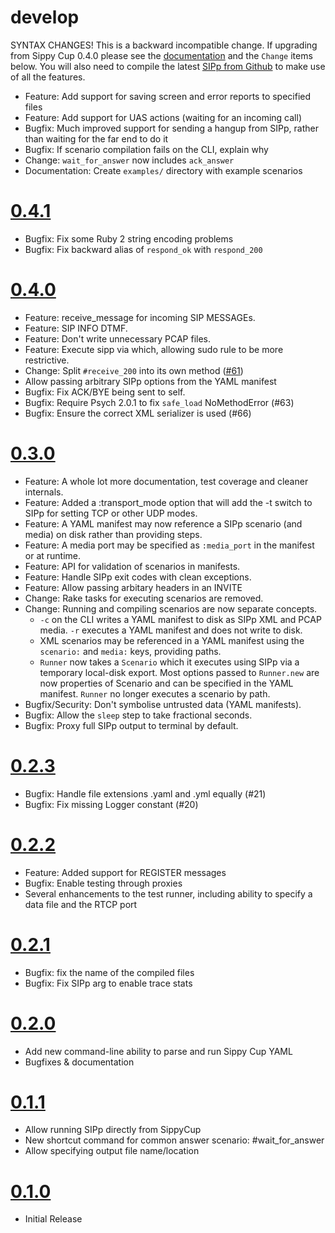# develop
SYNTAX CHANGES!
This is a backward incompatible change. If upgrading from Sippy Cup 0.4.0 please see the [documentation](http://mojolingo.github.io/sippy_cup/#available-scenario-steps) and the `Change` items below.
You will also need to compile the latest [SIPp from Github](https://github.com/sipp/sipp) to make use of all the features.
  * Feature: Add support for saving screen and error reports to specified files
  * Feature: Add support for UAS actions (waiting for an incoming call)
  * Bugfix: Much improved support for sending a hangup from SIPp, rather than waiting for the far end to do it
  * Bugfix: If scenario compilation fails on the CLI, explain why
  * Change: `wait_for_answer` now includes `ack_answer`
  * Documentation: Create `examples/` directory with example scenarios

# [0.4.1](https://github.com/bklang/sippy_cup/compare/v0.4.0...v0.4.1)
  * Bugfix: Fix some Ruby 2 string encoding problems
  * Bugfix: Fix backward alias of `respond_ok` with `respond_200`

# [0.4.0](https://github.com/bklang/sippy_cup/compare/v0.3.0...v0.4.0)
  * Feature: receive_message for incoming SIP MESSAGEs.
  * Feature: SIP INFO DTMF.
  * Feature: Don't write unnecessary PCAP files.
  * Feature: Execute sipp via which, allowing sudo rule to be more restrictive.
  * Change: Split `#receive_200` into its own method ([#61](https://github.com/mojolingo/sippy_cup/pull/61))
  * Allow passing arbitrary SIPp options from the YAML manifest
  * Bugfix: Fix ACK/BYE being sent to self.
  * Bugfix: Require Psych 2.0.1 to fix `safe_load` NoMethodError (#63)
  * Bugfix: Ensure the correct XML serializer is used (#66)

# [0.3.0](https://github.com/bklang/sippy_cup/compare/v0.2.3...v0.3.0)
* Feature: A whole lot more documentation, test coverage and cleaner internals.
* Feature: Added a :transport_mode option that will add the -t switch to SIPp for setting TCP or other UDP modes.
* Feature: A YAML manifest may now reference a SIPp scenario (and media) on disk rather than providing steps.
* Feature: A media port may be specified as `:media_port` in the manifest or at runtime.
* Feature: API for validation of scenarios in manifests.
* Feature: Handle SIPp exit codes with clean exceptions.
* Feature: Allow passing arbitary headers in an INVITE
* Change: Rake tasks for executing scenarios are removed.
* Change: Running and compiling scenarios are now separate concepts.
  * `-c` on the CLI writes a YAML manifest to disk as SIPp XML and PCAP media. `-r` executes a YAML manifest and does not write to disk.
  * XML scenarios may be referenced in a YAML manifest using the `scenario:` and `media:` keys, providing paths.
  * `Runner` now takes a `Scenario` which it executes using SIPp via a temporary local-disk export. Most options passed to `Runner.new` are now properties of Scenario and can be specified in the YAML manifest. `Runner` no longer executes a scenario by path.
* Bugfix/Security: Don't symbolise untrusted data (YAML manifests).
* Bugfix: Allow the `sleep` step to take fractional seconds.
* Bugfix: Proxy full SIPp output to terminal by default.

# [0.2.3](https://github.com/bklang/sippy_cup/compare/v0.2.2...v0.2.3)
* Bugfix: Handle file extensions .yaml and .yml equally (#21)
* Bugfix: Fix missing Logger constant (#20)

# [0.2.2](https://github.com/bklang/sippy_cup/compare/v0.2.1...v0.2.2)
* Feature: Added support for REGISTER messages
* Bugfix: Enable testing through proxies
* Several enhancements to the test runner, including ability to specify a data file and the RTCP port

# [0.2.1](https://github.com/bklang/sippy_cup/compare/v0.2.0...v0.2.1)
* Bugfix: fix the name of the compiled files
* Bugfix: Fix SIPp arg to enable trace stats

# [0.2.0](https://github.com/bklang/sippy_cup/compare/v0.1.1...v0.2.0)
* Add new command-line ability to parse and run Sippy Cup YAML
* Bugfixes & documentation

# [0.1.1](https://github.com/bklang/sippy_cup/compare/v0.1.0...v0.1.1)
* Allow running SIPp directly from SippyCup
* New shortcut command for common answer scenario: #wait_for_answer
* Allow specifying output file name/location

# [0.1.0](https://github.com/bklang/sippy_cup/releases/tag/v0.1.0)
* Initial Release
